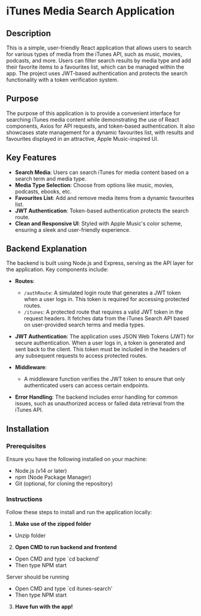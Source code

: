 # iTunes Media Search Application

## Description

This is a simple, user-friendly React application that allows users to search for various types of media from the iTunes API, such as music, movies, podcasts, and more. Users can filter search results by media type and add their favorite items to a favourites list, which can be managed within the app. The project uses JWT-based authentication and protects the search functionality with a token verification system.

## Purpose

The purpose of this application is to provide a convenient interface for searching iTunes media content while demonstrating the use of React components, Axios for API requests, and token-based authentication. It also showcases state management for a dynamic favourites list, with results and favourites displayed in an attractive, Apple Music-inspired UI.

## Key Features

- **Search Media**: Users can search iTunes for media content based on a search term and media type.
- **Media Type Selection**: Choose from options like music, movies, podcasts, ebooks, etc.
- **Favourites List**: Add and remove media items from a dynamic favourites list.
- **JWT Authentication**: Token-based authentication protects the search route.
- **Clean and Responsive UI**: Styled with Apple Music's color scheme, ensuring a sleek and user-friendly experience.

## Backend Explanation

The backend is built using Node.js and Express, serving as the API layer for the application. Key components include:

- **Routes**:

  - `/authRoute`: A simulated login route that generates a JWT token when a user logs in. This token is required for accessing protected routes.
  - `/itunes`: A protected route that requires a valid JWT token in the request headers. It fetches data from the iTunes Search API based on user-provided search terms and media types.

- **JWT Authentication**: The application uses JSON Web Tokens (JWT) for secure authentication. When a user logs in, a token is generated and sent back to the client. This token must be included in the headers of any subsequent requests to access protected routes.

- **Middleware**:

  - A middleware function verifies the JWT token to ensure that only authenticated users can access certain endpoints.

- **Error Handling**: The backend includes error handling for common issues, such as unauthorized access or failed data retrieval from the iTunes API.

## Installation

### Prerequisites

Ensure you have the following installed on your machine:

- Node.js (v14 or later)
- npm (Node Package Manager)
- Git (optional, for cloning the repository)

### Instructions

Follow these steps to install and run the application locally:

1. **Make use of the zipped folder**

- Unzip folder

2. **Open CMD to run backend and frontend**

- Open CMD and type
  `cd backend'
- Then type NPM start

Server should be running

- Open CMD and type
  `cd itunes-search'
- Then type NPM start

3. **Have fun with the app!**
